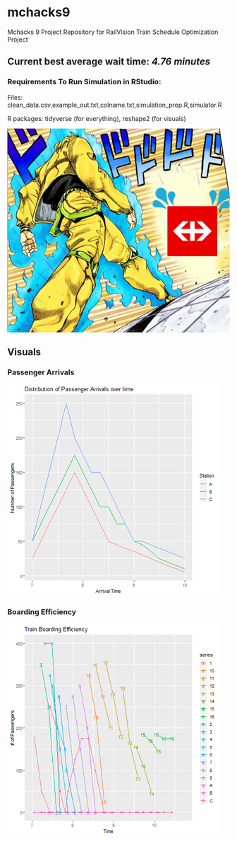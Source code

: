 # mchacks9
Mchacks 9 Project Repository for RailVision Train Schedule Optimization Project
## Current best average wait time: *4.76 minutes*

### Requirements To Run Simulation in RStudio:
Files: clean_data.csv,example_out.txt,colname.txt,simulation_prep.R,simulator.R

R packages: tidyverse (for everything), reshape2 (for visuals)

![Dio v. SBB](https://github.com/aosakwe/mchacks9/blob/main/visuals/SBB_DIO.png)



## Visuals
### Passenger Arrivals
![Plot of Passenger Arrivals](https://github.com/aosakwe/mchacks9/blob/main/visuals/passenger_plot.png)

### Boarding Efficiency
![Plot of Boarding Efficiency](https://github.com/aosakwe/mchacks9/blob/main/visuals/Visualization.png)

